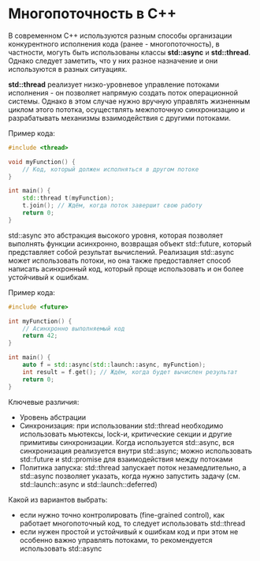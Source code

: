 # Многопоточность в C++

В современном C++ используются разным способы организации конкурентного исполнения кода (ранее - многопоточность), в частности, могуть быть использованы классы **std::async** и **std::thread**. Однако следует заметить, что у них разное назначение и они используются в разных ситуациях.

**std::thread** реализует низко-уровневое управление потоками исполнения - он позволяет напрямую создать поток операционной системы. Однако в этом случае нужно вручную управлять жизненным циклом этого пототка, осуществлять межпоточную синхронизацию и разрабатывать механизмы взаимодействия с другими потоками.

Пример кода:

```cpp
#include <thread>

void myFunction() {
    // Код, который должен исполняться в другом потоке
}

int main() {
    std::thread t(myFunction);
    t.join(); // Ждём, когда поток завершит свою работу
    return 0;
}
```

std::async это абстракция высокого уровня, которая позволяет выполнять функции асинхронно, возвращая объект std::future, который представляет собой результат вычислений. Реализация std::async может использовать потоки, но она также предоставляет способ написать асинхронный код, который проще использовать и он более устойчивый к ошибкам.

Пример кода:

```cpp
#include <future>

int myFunction() {
    // Асинхронно выполняемый код
    return 42;
}

int main() {
    auto f = std::async(std::launch::async, myFunction);
    int result = f.get(); // Ждём, когда будет вычислен результат
    return 0;
}
```

Ключевые различия:

- Уровень абстрации
- Синхронизация: при использовании std::thread необходимо использовать мьютексы, lock-и, критические секции и другие примитивы синхронизации. Когда используется std::async, вся синхронизация реализуется внутри std::async; можно использовать std::future и std::promise для взаимодействия между потоками
- Политика запуска: std::thread запускает поток незамедлительно, а std::async позволяет указать, когда нужно запустить задачу (см. std::launch::async и std::launch::deferred)

Какой из вариантов выбрать:

- если нужно точно контролировать (fine-grained control), как работает многопоточный код, то следует использовать std::thread
- если нужен простой и устойчивый к ошибкам код и при этом не особенно важно управлять потоками, то рекомендуется использовать std::async
